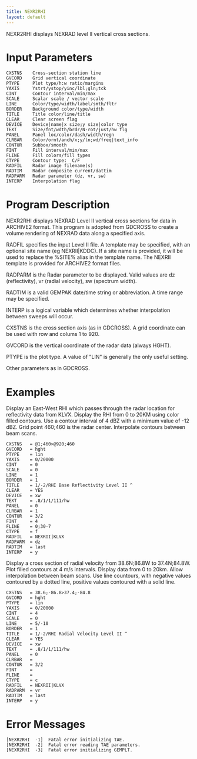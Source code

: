 ```yaml
---
title: NEXR2RHI
layout: default
---
```


NEXR2RHI displays NEXRAD level II vertical cross sections.

# Input Parameters
 
	CXSTNS    Cross-section station line
	GVCORD    Grid vertical coordinate
	PTYPE     Plot type/h:w ratio/margins
	YAXIS     Ystrt/ystop/yinc/lbl;gln;tck
	CINT      Contour interval/min/max
	SCALE     Scalar scale / vector scale
	LINE      Color/type/width/label/smth/fltr
	BORDER    Background color/type/width
	TITLE     Title color/line/title
	CLEAR     Clear screen flag
	DEVICE    Device|name|x size;y size|color type
	TEXT      Size/fnt/wdth/brdr/N-rot/just/hw flg
	PANEL     Panel loc/color/dash/width/regn
	CLRBAR    Color/ornt/anch/x;y/ln;wd/freq|text_info
	CONTUR    Subbox/smooth
	FINT      Fill interval/min/max
	FLINE     Fill colors/fill types
	CTYPE     Contour type:  C/F
	RADFIL    Radar image filename(s)
	RADTIM    Radar composite current/dattim
	RADPARM   Radar parameter (dz, vr, sw)
	INTERP    Interpolation flag
 
 

# Program Description

NEXR2RHI displays NEXRAD Level II vertical cross sections for
data in ARCHIVE2 format. This program is adopted from GDCROSS to
create a volume rendering of NEXRAD data along a specified
axis.

RADFIL specifies the input Level II file. A template may be
specified, with an optional site name (eg NEXRII|KDDC).
If a site name is provided, it will be used to replace the %SITE%
alias in the template name. The NEXRII template is provided
for ARCHIVE2 format files.

RADPARM is the Radar parameter to be displayed. Valid values are
dz (reflectivity), vr (radial velocity), sw (spectrum width).

RADTIM is a valid GEMPAK date/time string or abbreviation. A time
range may be specified.

INTERP is a logical variable which determines whether interpolation
between sweeps will occur.

CXSTNS is the cross section axis (as in GDCROSS). A grid coordinate
can be used with row and colums 1 to 920.

GVCORD is the vertical coordinate of the radar data (always HGHT).

PTYPE is the plot type. A value of "LIN" is generally the only
useful setting.

Other parameters as in GDCROSS.

 
# Examples
 
Display an East-West RHI which passes through the radar location
    for reflectivity data from KLVX. Display the RHI from 0 to 20KM
    using color filled contours. Use a contour interval of 4 dBZ
    with a minimum value of -12 dBZ. Grid point 460;460 is the radar center.
    Interpolate contours between beam scans.

    CXSTNS   = @1;460>@920;460
    GVCORD   = hght
    PTYPE    = lin
    YAXIS    = 0/20000
    CINT     = 0
    SCALE    = 0
    LINE     = 1
    BORDER   = 1
    TITLE    = 1/-2/RHI Base Reflectivity Level II ^
    CLEAR    = YES
    DEVICE   = xw
    TEXT     = .8/1/1/111/hw
    PANEL    = 0
    CLRBAR   = 1
    CONTUR   = 3/2
    FINT     = 4
    FLINE    = 0;30-7
    CTYPE    = f
    RADFIL   = NEXRII|KLVX
    RADPARM  = dz
    RADTIM   = last
    INTERP   = y

Display a cross section of radial velocity from 38.6N;86.8W to
    37.4N;84.8W. Plot filled contours at 4 m/s intervals. Display data
    from 0 to 20km. Allow interpolation between beam scans. Use
    line countours, with negative values contoured by a dotted line,
    positive values contoured with a solid line.

    CXSTNS   = 38.6;-86.8>37.4;-84.8
    GVCORD   = hght
    PTYPE    = lin
    YAXIS    = 0/20000
    CINT     = 4
    SCALE    = 0
    LINE     = 5/-10
    BORDER   = 1
    TITLE    = 1/-2/RHI Radial Velocity Level II ^
    CLEAR    = YES
    DEVICE   = xw
    TEXT     = .8/1/1/111/hw
    PANEL    = 0
    CLRBAR   =
    CONTUR   = 3/2
    FINT     =
    FLINE    =
    CTYPE    = c
    RADFIL   = NEXRII|KLVX
    RADPARM  = vr
    RADTIM   = last
    INTERP   = y


# Error Messages
 
	[NEXR2RHI  -1]  Fatal error initializing TAE.
	[NEXR2RHI  -2]  Fatal error reading TAE parameters.
	[NEXR2RHI  -3]  Fatal error initializing GEMPLT.
